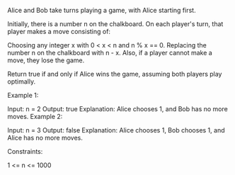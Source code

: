 Alice and Bob take turns playing a game, with Alice starting first.

Initially, there is a number n on the chalkboard. On each player's turn, that player makes a move consisting of:

Choosing any integer x with 0 < x < n and n % x == 0.
Replacing the number n on the chalkboard with n - x.
Also, if a player cannot make a move, they lose the game.

Return true if and only if Alice wins the game, assuming both players play optimally.

 

Example 1:

Input: n = 2
Output: true
Explanation: Alice chooses 1, and Bob has no more moves.
Example 2:

Input: n = 3
Output: false
Explanation: Alice chooses 1, Bob chooses 1, and Alice has no more moves.
 

Constraints:

1 <= n <= 1000